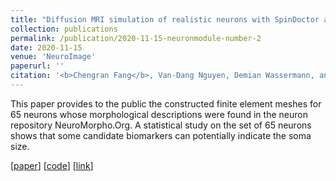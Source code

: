 ```yaml
---
title: "Diffusion MRI simulation of realistic neurons with SpinDoctor and the Neuron Module"
collection: publications
permalink: /publication/2020-11-15-neuronmodule-number-2
date: 2020-11-15
venue: 'NeuroImage'
paperurl: ''
citation: '<b>Chengran Fang</b>, Van-Dang Nguyen, Demian Wassermann, and Jing-Rebecca Li. <i>NeuroImage</i> (2020).'
---
```


This paper provides to the public the constructed finite element meshes for 65 neurons whose morphological descriptions were found in the neuron repository NeuroMorpho.Org. A statistical study on the set of 65 neurons shows that some candidate biomarkers can potentially indicate the soma size.

\[[paper](https://github.com/fachra/fachra.github.io/raw/master/files/DMRI_simulation_with_SD_and_NM.pdf)\] \[[code](https://github.com/SpinDoctorMRI/SpinDoctor/tree/Paper_NeuroImage_2020)\] \[[link](https://www.sciencedirect.com/science/article/pii/S1053811920306844)\]
